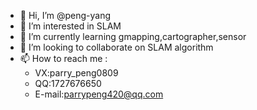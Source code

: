 - 👋 Hi, I’m @peng-yang
- 👀 I’m interested in SLAM 
- 🌱 I’m currently learning gmapping,cartographer,sensor
- 💞️ I’m looking to collaborate on SLAM algorithm
- 📫 How to reach me :
  - VX:parry_peng0809
  - QQ:1727676650
  - E-mail:parrypeng420@qq.com

<!---
ss-Rick/ss-Rick is a ✨ special ✨ repository because its `README.md` (this file) appears on your GitHub profile.
You can click the Preview link to take a look at your changes.
--->
